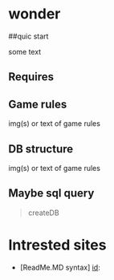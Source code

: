 # wonder

##quic start

some text

## Requires



## Game rules

img(s) or text of game rules

## DB structure

img(s) or text of game rules

## Maybe sql query

> createDB

# Intrested sites
* [ReadMe.MD syntax] [id]:

[id]: https://goo.gl/tXKlvS "Help"